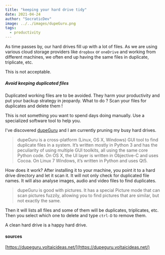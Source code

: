 ```yaml
---
title: "keeping your hard drive tidy"
date: 2021-04-24
author: "SocraticDev"
image: ../../images/dupeGuru.png
tags:
  - productivity
---
```


As time passes by, our hard drives fill up with a lot of files. As we are using various cloud storage providers like `dropbox` or `oneDrive` and working from different machines, we often end up having the same files in duplicate, triplicate, etc. 

This is not acceptable.

##### Avoid keeping duplicated files 

Duplicated working files are to be avoided. They harm your productivity and put your backup strategy in jeopardy. What to do ? Scan your files for duplicates and delete them !

This is not something you want to spend days doing manually.  Use a specialized software tool to help you.

I've discovered [dupeGuru](https://dupeguru.voltaicideas.net/) and I am currently pruning my busy hard drives.

> dupeGuru is a cross-platform (Linux, OS X, Windows) GUI tool to find duplicate files in a system. It’s written mostly in Python 3 and has the peculiarity of using multiple GUI toolkits, all using the same core Python code. On OS X, the UI layer is written in Objective-C and uses Cocoa. On Linux 7 Windows, it’s written in Python and uses Qt5.

How does it work?  After installing it to your machine, you point it to a hard drive directory and let it scan it. It will not only check for duplicated file names. It will also analyse images, audio and video files to find duplicates.

> dupeGuru is good with pictures. It has a special Picture mode that can scan pictures fuzzily, allowing you to find pictures that are similar, but not exactly the same.

Then it will lists all files and some of them will be duplicates, triplicates, etc. Then you select which one to delete and type ``ctrl-D`` to remove them.

A clean hard drive is a happy hard drive.

#### sources

[https://dupeguru.voltaicideas.net/](https://dupeguru.voltaicideas.net/)